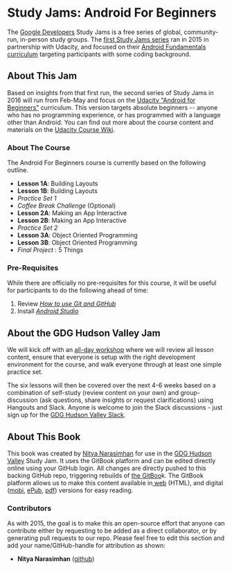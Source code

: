 # Study Jams: Android For Beginners

The [Google Developers](https://developers.google.com/groups/) Study Jams is a free series of global, community-run, in-person study groups. The [first Study Jams series](http://developerstudyjams.com/) ran in 2015 in partnership with Udacity, and focused on their [Android Fundamentals curriculum](https://www.udacity.com/course/viewer#!/c-ud853) targeting participants with some coding background.


## About This Jam
Based on insights from that first run, the second series of Study Jams in 2016 will run from Feb-May and focus on the [Udacity "Android for Beginners"](https://www.udacity.com/course/viewer#!/c-ud837) curriculum. This version targets absolute beginners -- anyone who has no programming experience, or has programmed with a language other than Android. You can find out more about the course content and materials on the [Udacity Course Wiki](https://www.udacity.com/wiki/ud837).


### About The Course
The Android For Beginners course is currently based on the following outline.

* __Lesson 1A__: Building Layouts
* __Lesson 1B__: Building Layouts
* *Practice Set 1*
* *Coffee Break Challenge* (Optional)
* __Lesson 2A__: Making an App Interactive
* __Lesson 2B__: Making an App Interactive
* *Practice Set 2*
* __Lesson 3A__: Object Oriented Programming
* __Lesson 3B__: Object Oriented Programming
* *Final Project* : 5 Things

### Pre-Requisites
While there are officially no pre-requisites for this course, it will be useful for participants to do the following ahead of time:
1. Review *[How to use Git and GitHub](https://www.udacity.com/course/how-to-use-git-and-github--ud775)*
2. Install *[Android Studio](https://developer.android.com/sdk/index.html)*



## About the GDG Hudson Valley Jam
We will kick off with an [all-day workshop](http://www.meetup.com/gdg-hudson-valley/events/227448769/) where we will review all lesson content, ensure that everyone is setup with the right development environment for the course, and walk everyone through at least one simple practice set.

The six lessons will then be covered over the next 4-6 weeks based on a combination of self-study (review content on your own) and group-discussion (ask questions, share insights or request clarifications) using Hangouts and Slack. Anyone is welcome to join the Slack discussions - just sign up for the [GDG Hudson Valley Slack](gdghv.herokuapp.com).


## About This Book
This book was created by [Nitya Narasimhan](https://github.com/nitya) for use in the [GDG Hudson Valley](http://www.meetup.com/gdg-hudson-valley/) Study Jam. It uses the GitBook platform and can be edited directly online using your GitHub login. All changes are directly pushed to this backing GitHub repo, triggering rebuilds of [the GitBoo](https://www.gitbook.com/book/nitya/android-studyjam-2016/details)k. The GitBook platform allows us to make this content available in[ web](https://www.gitbook.com/read/book/nitya/android-studyjam-2016) (HTML), and digital ([mobi](https://www.gitbook.com/download/mobi/book/nitya/android-studyjam-2016), [ePub](https://www.gitbook.com/download/epub/book/nitya/android-studyjam-2016), [pdf](https://www.gitbook.com/download/pdf/book/nitya/android-studyjam-2016)) versions for easy reading.

### Contributors
As with 2015, the goal is to make this an open-source effort that anyone can contribute either by requesting to be added as a direct collaborator, or by generating pull requests to our repo. Please feel free to edit this section and add your name/GitHub-handle for attribution as shown:
* **Nitya Narasimhan** ([github](https://github.com/nitya))

